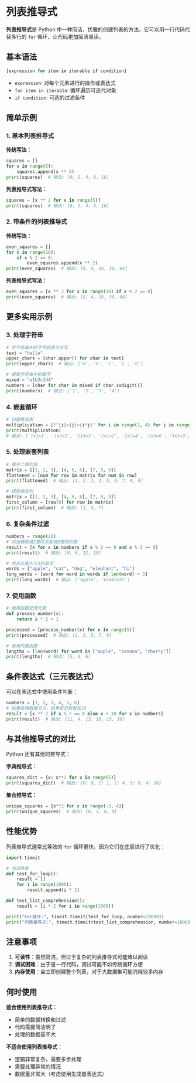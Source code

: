 # 列表推导式

**列表推导式**是 Python 中一种简洁、优雅的创建列表的方法。它可以用一行代码代替多行的 `for` 循环，让代码更加简洁易读。

## 基本语法

```python
[expression for item in iterable if condition]
```

- `expression`: 对每个元素进行的操作或表达式
- `for item in iterable`: 循环遍历可迭代对象
- `if condition`: 可选的过滤条件

## 简单示例

### 1. 基本列表推导式

**传统写法：**

```python
squares = []
for x in range(5):
    squares.append(x ** 2)
print(squares)  # 输出: [0, 1, 4, 9, 16]
```

**列表推导式写法：**

```python
squares = [x ** 2 for x in range(5)]
print(squares)  # 输出: [0, 1, 4, 9, 16]
```

### 2. 带条件的列表推导式

**传统写法：**

```python
even_squares = []
for x in range(10):
    if x % 2 == 0:
        even_squares.append(x ** 2)
print(even_squares)  # 输出: [0, 4, 16, 36, 64]
```

**列表推导式写法：**

```python
even_squares = [x ** 2 for x in range(10) if x % 2 == 0]
print(even_squares)  # 输出: [0, 4, 16, 36, 64]
```

## 更多实用示例

### 3. 处理字符串

```python
# 将字符串中的字符转换为大写
text = "hello"
upper_chars = [char.upper() for char in text]
print(upper_chars)  # 输出: ['H', 'E', 'L', 'L', 'O']

# 提取字符串中的数字
mixed = "a1b2c3d4"
numbers = [char for char in mixed if char.isdigit()]
print(numbers)  # 输出: ['1', '2', '3', '4']
```

### 4. 嵌套循环

```python
# 创建乘法表
multiplication = [f"{i}x{j}={i*j}" for i in range(1, 4) for j in range(1, 4)]
print(multiplication)
# 输出: ['1x1=1', '1x2=2', '1x3=3', '2x1=2', '2x2=4', '2x3=6', '3x1=3', '3x2=6', '3x3=9']
```

### 5. 处理嵌套列表

```python
# 展平二维列表
matrix = [[1, 2, 3], [4, 5, 6], [7, 8, 9]]
flattened = [num for row in matrix for num in row]
print(flattened)  # 输出: [1, 2, 3, 4, 5, 6, 7, 8, 9]

# 提取特定列
matrix = [[1, 2, 3], [4, 5, 6], [7, 8, 9]]
first_column = [row[0] for row in matrix]
print(first_column)  # 输出: [1, 4, 7]
```

### 6. 复杂条件过滤

```python
numbers = range(20)
# 找出既能被2整除又能被3整除的数
result = [x for x in numbers if x % 2 == 0 and x % 3 == 0]
print(result)  # 输出: [0, 6, 12, 18]

# 找出长度大于3的单词
words = ["apple", "cat", "dog", "elephant", "hi"]
long_words = [word for word in words if len(word) > 3]
print(long_words)  # 输出: ['apple', 'elephant']
```

### 7. 使用函数

```python
# 使用函数处理元素
def process_number(x):
    return x * 2 + 1

processed = [process_number(x) for x in range(5)]
print(processed)  # 输出: [1, 3, 5, 7, 9]

# 使用内置函数
lengths = [len(word) for word in ["apple", "banana", "cherry"]]
print(lengths)  # 输出: [5, 6, 6]
```

## 条件表达式（三元表达式）

可以在表达式中使用条件判断：

```python
numbers = [1, 2, 3, 4, 5, 6]
# 如果是偶数就平方，如果是奇数就加10
result = [x ** 2 if x % 2 == 0 else x + 10 for x in numbers]
print(result)  # 输出: [11, 4, 13, 16, 15, 36]
```

## 与其他推导式的对比

Python 还有其他的推导式：

**字典推导式：**

```python
squares_dict = {x: x**2 for x in range(5)}
print(squares_dict)  # 输出: {0: 0, 1: 1, 2: 4, 3: 9, 4: 16}
```

**集合推导式：**

```python
unique_squares = {x**2 for x in range(-3, 4)}
print(unique_squares)  # 输出: {0, 1, 4, 9}
```

## 性能优势

列表推导式通常比等效的 `for` 循环更快，因为它们在底层进行了优化：

```python
import timeit

# 测试性能
def test_for_loop():
    result = []
    for i in range(1000):
        result.append(i * 2)

def test_list_comprehension():
    result = [i * 2 for i in range(1000)]

print("For循环:", timeit.timeit(test_for_loop, number=10000))
print("列表推导式:", timeit.timeit(test_list_comprehension, number=10000))
```

## 注意事项

1. **可读性**：虽然简洁，但过于复杂的列表推导式可能难以阅读
2. **调试困难**：由于是一行代码，调试可能不如传统循环方便
3. **内存使用**：会立即创建整个列表，对于大数据集可能消耗较多内存

## 何时使用

**适合使用列表推导式：**

- 简单的数据转换和过滤
- 代码需要简洁明了
- 处理的数据量不大

**不适合使用列表推导式：**

- 逻辑非常复杂，需要多步处理
- 需要处理异常的情况
- 数据量非常大（考虑使用生成器表达式）
